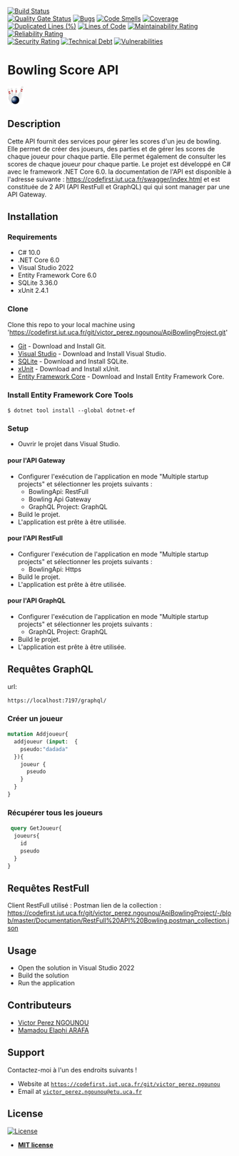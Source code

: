 [![Build Status](https://codefirst.iut.uca.fr/api/badges/victor_perez.ngounou/BowlingScoreApp/status.svg)](https://codefirst.iut.uca.fr/victor_perez.ngounou/BowlingScoreApp)  
[![Quality Gate Status](https://codefirst.iut.uca.fr/sonar/api/project_badges/measure?project=BowlingScoreApp&metric=alert_status&token=d89d41f6a247037395d41fe6f40f53a402943bd9)](https://codefirst.iut.uca.fr/sonar/dashboard?id=BowlingScoreApp)
[![Bugs](https://codefirst.iut.uca.fr/sonar/api/project_badges/measure?project=BowlingScoreApp&metric=bugs&token=d89d41f6a247037395d41fe6f40f53a402943bd9)](https://codefirst.iut.uca.fr/sonar/dashboard?id=BowlingScoreApp)
[![Code Smells](https://codefirst.iut.uca.fr/sonar/api/project_badges/measure?project=BowlingScoreApp&metric=code_smells&token=d89d41f6a247037395d41fe6f40f53a402943bd9)](https://codefirst.iut.uca.fr/sonar/dashboard?id=BowlingScoreApp)
[![Coverage](https://codefirst.iut.uca.fr/sonar/api/project_badges/measure?project=BowlingScoreApp&metric=coverage&token=d89d41f6a247037395d41fe6f40f53a402943bd9)](https://codefirst.iut.uca.fr/sonar/dashboard?id=BowlingScoreApp)  
[![Duplicated Lines (%)](https://codefirst.iut.uca.fr/sonar/api/project_badges/measure?project=BowlingScoreApp&metric=duplicated_lines_density&token=d89d41f6a247037395d41fe6f40f53a402943bd9)](https://codefirst.iut.uca.fr/sonar/dashboard?id=BowlingScoreApp)
[![Lines of Code](https://codefirst.iut.uca.fr/sonar/api/project_badges/measure?project=BowlingScoreApp&metric=ncloc&token=d89d41f6a247037395d41fe6f40f53a402943bd9)](https://codefirst.iut.uca.fr/sonar/dashboard?id=BowlingScoreApp)
[![Maintainability Rating](https://codefirst.iut.uca.fr/sonar/api/project_badges/measure?project=BowlingScoreApp&metric=sqale_rating&token=d89d41f6a247037395d41fe6f40f53a402943bd9)](https://codefirst.iut.uca.fr/sonar/dashboard?id=BowlingScoreApp)
[![Reliability Rating](https://codefirst.iut.uca.fr/sonar/api/project_badges/measure?project=BowlingScoreApp&metric=reliability_rating&token=d89d41f6a247037395d41fe6f40f53a402943bd9)](https://codefirst.iut.uca.fr/sonar/dashboard?id=BowlingScoreApp)  
[![Security Rating](https://codefirst.iut.uca.fr/sonar/api/project_badges/measure?project=BowlingScoreApp&metric=security_rating&token=d89d41f6a247037395d41fe6f40f53a402943bd9)](https://codefirst.iut.uca.fr/sonar/dashboard?id=BowlingScoreApp)
[![Technical Debt](https://codefirst.iut.uca.fr/sonar/api/project_badges/measure?project=BowlingScoreApp&metric=sqale_index&token=d89d41f6a247037395d41fe6f40f53a402943bd9)](https://codefirst.iut.uca.fr/sonar/dashboard?id=BowlingScoreApp)
[![Vulnerabilities](https://codefirst.iut.uca.fr/sonar/api/project_badges/measure?project=BowlingScoreApp&metric=vulnerabilities&token=d89d41f6a247037395d41fe6f40f53a402943bd9)](https://codefirst.iut.uca.fr/sonar/dashboard?id=BowlingScoreApp)  
 
 
# Bowling Score API


<img src="Documentation/doc_images/bowling-157933.png" height=40/>   

## Description

Cette API fournit des services pour gérer les scores d'un jeu de bowling.
Elle permet de créer des joueurs, des parties et de gérer les scores de chaque joueur pour chaque partie.
Elle permet également de consulter les scores de chaque joueur pour chaque partie.
Le projet est développé en C# avec le framework .NET Core 6.0.
la documentation de l'API est disponible à l'adresse suivante : https://codefirst.iut.uca.fr/swagger/index.html
et est constituée de 2 API (API RestFull et GraphQL) qui qui sont manager par une API Gateway.


## Installation

### Requirements

* C# 10.0
* .NET Core 6.0
* Visual Studio 2022
* Entity Framework Core 6.0
* SQLite 3.36.0
* xUnit 2.4.1

### Clone

Clone this repo to your local machine using 'https://codefirst.iut.uca.fr/git/victor_perez.ngounou/ApiBowlingProject.git'

* [Git](https://git-scm.com) - Download and Install Git.
* [Visual Studio](https://visualstudio.microsoft.com/fr/) - Download and Install Visual Studio.
* [SQLite](https://www.sqlite.org/index.html) - Download and Install SQLite.
* [xUnit](https://xunit.net/) - Download and Install xUnit.
* [Entity Framework Core](https://docs.microsoft.com/fr-fr/ef/core/) - Download and Install Entity Framework Core.

### Install Entity Framework Core Tools

```shell
$ dotnet tool install --global dotnet-ef
```

### Setup

* Ouvrir le projet dans Visual Studio.

#### pour l'API Gateway
* Configurer l'exécution de l'application en mode "Multiple startup projects" et sélectionner les projets suivants :
    * BowlingApi: RestFull
    * Bowling Api Gateway
    * GraphQL Project: GraphQL
* Build le projet.
* L'application est prête à être utilisée.

#### pour l'API RestFull
* Configurer l'exécution de l'application en mode "Multiple startup projects" et sélectionner les projets suivants :
    * BowlingApi: Https
* Build le projet.
* L'application est prête à être utilisée.

#### pour l'API GraphQL
* Configurer l'exécution de l'application en mode "Multiple startup projects" et sélectionner les projets suivants :
    * GraphQL Project: GraphQL
* Build le projet.
* L'application est prête à être utilisée.

## Requêtes GraphQL
url:
```shell
https://localhost:7197/graphql/
```

### Créer un joueur

```graphql
mutation Addjoueur{
  addjoueur (input:  {
    pseudo:"dadada"
  }){
    joueur {
      pseudo
    }
  }
}
```

### Récupérer tous les joueurs

```graphql
 query GetJoueur{
  joueurs{
    id
    pseudo
  }
}
```

## Requêtes RestFull

Client RestFull utilisé : Postman
lien de la collection : https://codefirst.iut.uca.fr/git/victor_perez.ngounou/ApiBowlingProject/-/blob/master/Documentation/RestFull%20API%20Bowling.postman_collection.json



## Usage

* Open the solution in Visual Studio 2022
* Build the solution
* Run the application

## Contributeurs

* [Victor Perez NGOUNOU](https://codefirst.iut.uca.fr/git/victor_perez.ngounou)
* [Mamadou Elaphi ARAFA](https://codefirst.iut.uca.fr/git/mamadou_elaphi.arafa)


## Support

Contactez-moi à l'un des endroits suivants !

* Website at <a href="https://codefirst.iut.uca.fr/git/victor_perez.ngounou" target="_blank">`https://codefirst.iut.uca.fr/git/victor_perez.ngounou`</a>
* Email at <a href="mailto:victor_perez.ngounou@etu.uca.fr" target="_blank">`victor_perez.ngounou@etu.uca.fr`</a>

## License

[![License](https://codefirst.iut.uca.fr/sonar/api/project_badges/measure?project=BowlingScoreApp&metric=license&token=d89d41f6a247037395d41fe6f40f53a402943bd9)](https://codefirst.iut.uca.fr/sonar/dashboard?id=BowlingScoreApp)

- **[MIT license](http://opensource.org/licenses/mit-license.php)**
